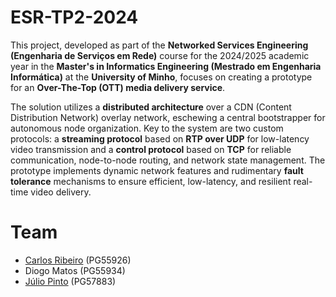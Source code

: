 # ESR-TP2-2024

This project, developed as part of the **Networked Services Engineering (Engenharia de Serviços em Rede)** course for the 2024/2025 academic year in the **Master's in Informatics Engineering (Mestrado em Engenharia Informática)** at the **University of Minho**, focuses on creating a prototype for an **Over-The-Top (OTT) media delivery service**.

The solution utilizes a **distributed architecture** over a CDN (Content Distribution Network) overlay network, eschewing a central bootstrapper for autonomous node organization. Key to the system are two custom protocols: a **streaming protocol** based on **RTP over UDP** for low-latency video transmission and a **control protocol** based on **TCP** for reliable communication, node-to-node routing, and network state management. The prototype implements dynamic network features and rudimentary **fault tolerance** mechanisms to ensure efficient, low-latency, and resilient real-time video delivery.

# Team

- [Carlos Ribeiro](https://github.com/Carlos-oficial) (PG55926)
- Diogo Matos (PG55934)
- [Júlio Pinto](https://github.com/JulioJPinto) (PG57883)
